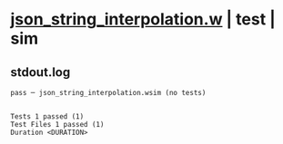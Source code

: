 # [json_string_interpolation.w](../../../../../examples/tests/valid/json_string_interpolation.w) | test | sim

## stdout.log
```log
pass ─ json_string_interpolation.wsim (no tests)
 
 
Tests 1 passed (1)
Test Files 1 passed (1)
Duration <DURATION>
```

